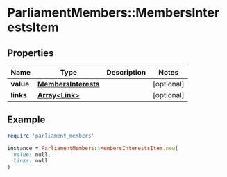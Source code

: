 # ParliamentMembers::MembersInterestsItem

## Properties

| Name | Type | Description | Notes |
| ---- | ---- | ----------- | ----- |
| **value** | [**MembersInterests**](MembersInterests.md) |  | [optional] |
| **links** | [**Array&lt;Link&gt;**](Link.md) |  | [optional] |

## Example

```ruby
require 'parliament_members'

instance = ParliamentMembers::MembersInterestsItem.new(
  value: null,
  links: null
)
```

